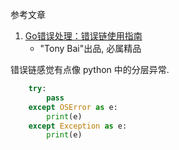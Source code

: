 参考文章

1. [Go错误处理：错误链使用指南](https://tonybai.com/2023/05/14/a-guide-of-using-go-error-chain/)
    - "Tony Bai"出品, 必属精品

错误链感觉有点像 python 中的分层异常.

```py
    try:
        pass
    except OSError as e:
        print(e)
    except Exception as e:
        print(e)
```
